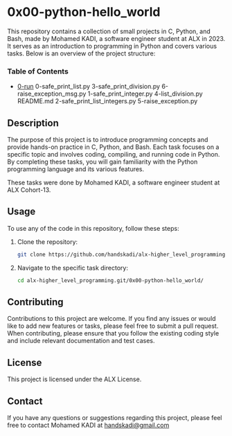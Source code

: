 # 0x00-python-hello_world

This repository contains a collection of small projects in C, Python, and Bash, made by Mohamed KADI, a software engineer student at ALX in 2023. It serves as an introduction to programming in Python and covers various tasks. Below is an overview of the project structure:

### Table of Contents

* [0-run](#0-run)
0-safe_print_list.py           3-safe_print_division.py  6-raise_exception_msg.py
1-safe_print_integer.py        4-list_division.py        README.md
2-safe_print_list_integers.py  5-raise_exception.py  

## Description

The purpose of this project is to introduce programming concepts and provide hands-on practice in C, Python, and Bash. Each task focuses on a specific topic and involves coding, compiling, and running code in Python. By completing these tasks, you will gain familiarity with the Python programming language and its various features.

These tasks were done by Mohamed KADI, a software engineer student at ALX Cohort-13.

## Usage

To use any of the code in this repository, follow these steps:

1. Clone the repository:

   ```bash
   git clone https://github.com/handskadi/alx-higher_level_programming.git
    ```
2. Navigate to the specific task directory:

   ```bash
   cd alx-higher_level_programming.git/0x00-python-hello_world/
    ```
## Contributing
Contributions to this project are welcome. If you find any issues or would like to add new features or tasks, please feel free to submit a pull request. When contributing, please ensure that you follow the existing coding style and include relevant documentation and test cases.

## License
This project is licensed under the ALX License.

## Contact
If you have any questions or suggestions regarding this project, please feel free to contact Mohamed KADI at handskadi@gmail.com

